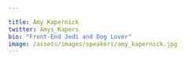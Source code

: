 ```yaml
---

title: Amy Kapernick
twitter: Amys_Kapers
bio: "Front-End Jedi and Dog Lover"
image: /assets/images/speakers/amy_kapernick.jpg
---
```


